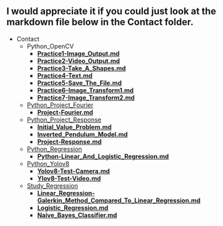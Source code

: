 
## I would appreciate it if you could just look at the markdown file below in the Contact folder.

- Contact
  - Python_OpenCV
     - <a href="https://github.com/ol-mj/contact/blob/main/Contact/Python_OpenCV/Practice1-Image_Output.md">**Practice1-Image_Output.md**
     - <a href="https://github.com/ol-mj/contact/blob/main/Contact/Python_OpenCV/Practice2-Video_Output.md">**Practice2-Video_Output.md**
     - <a href="https://github.com/ol-mj/contact/blob/main/Contact/Python_OpenCV/Practice3-Take_A_Shapes.md">**Practice3-Take_A_Shapes.md**
     - <a href="https://github.com/ol-mj/contact/blob/main/Contact/Python_OpenCV/Practice4-Text.md">**Practice4-Text.md**
     - <a href="https://github.com/ol-mj/contact/blob/main/Contact/Python_OpenCV/Practice5-Save_The_File.md">**Practice5-Save_The_File.md**
     - <a href="https://github.com/ol-mj/contact/blob/main/Contact/Python_OpenCV/Practice6-Image_Transform1.md">**Practice6-Image_Transform1.md**
     - <a href="https://github.com/ol-mj/contact/blob/main/Contact/Python_OpenCV/Practice7-Image_Transform2.md">**Practice7-Image_Transform2.md**
   - Python_Project_Fourier
       - <a href="https://github.com/ol-mj/contact/blob/main/Contact/Python_Project_Fourier/Project-Fourier.md">**Project-Fourier.md**
   - Python_Project_Response
     - <a href="https://github.com/ol-mj/contact/blob/main/Contact/Python_Project_Response/Initial_Value_Problem.md">**Initial_Value_Problem.md**
     - <a href="https://github.com/ol-mj/contact/blob/main/Contact/Python_Project_Response/Inverted_Pendulum_Model.md">**Inverted_Pendulum_Model.md**
     - <a href="https://github.com/ol-mj/contact/blob/main/Contact/Python_Project_Response/Project-Response.md">**Project-Response.md**
   - Python_Regression
     - <a href="https://github.com/ol-mj/contact/blob/main/Contact/Python_Regression/Python-Linear_And_Logistic_Regression.md">**Python-Linear_And_Logistic_Regression.md**
   - Python_Yolov8
     - <a href="https://github.com/ol-mj/contact/blob/main/Contact/Python_Yolov8/Yolov8-Test-Camera.md">**Yolov8-Test-Camera.md**
     - <a href="https://github.com/ol-mj/contact/blob/main/Contact/Python_Yolov8/Yolov8-Test-Video.md">**Ylov8-Test-Video.md**
   - Study_Regression
      - <a href="https://github.com/ol-mj/contact/blob/main/Contact/Study_Regression/Linear_Regression-Galerkin_Method_Compared_To_Linear_Regression.md">**Linear_Regression-Galerkin_Method_Compared_To_Linear_Regression.md**
      - <a href="https://github.com/ol-mj/contact/blob/main/Contact/Python_Yolov8/Yolov8-Test-Video.md">**Logistic_Regression.md**
      - <a href="https://github.com/ol-mj/contact/blob/main/Contact/Python_Yolov8/Yolov8-Test-Video.md">**Naive_Bayes_Classifier.md**




 
